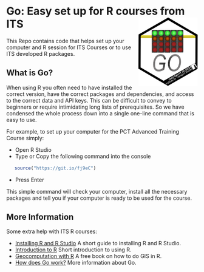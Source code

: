 
# Go: Easy set up for R courses from ITS <a href='https://itsleeds.github.io/'><img src='https://github.com/ITSLeeds/go/raw/master/vignettes/images/logo.png' align="right" height=180/></a>

This Repo contains code that helps set up your computer and R session
for ITS Courses or to use ITS developed R packages.

## What is Go?

When using R you often need to have installed the correct version, have
the correct packages and dependencies, and access to the correct data
and API keys. This can be difficult to convey to beginners or require
intimidating long lists of prerequisites. So we have condensed the whole
process down into a single one-line command that is easy to use.

For example, to set up your computer for the PCT Advanced Training
Course simply:

  - Open R Studio
  - Type or Copy the following command into the console

<!-- end list -->

``` r
   source("https://git.io/fj9eC")
```

  - Press Enter

This simple command will check your computer, install all the necessary
packages and tell you if your computer is ready to be used for the
course.

## More Information

Some extra help with ITS R courses:

  - [Installing R and R
    Studio](https://itsleeds.github.io/go/articles/install.html) A short
    guide to installing R and R Studio.
  - [Introduction to
    R](https://itsleeds.github.io/go/articles/intro_R.html) Short
    introduction to using R.
  - [Geocomputation with R](https://geocompr.robinlovelace.net/) A free
    book on how to do GIS in R.
  - [How does Go
    work?](https://itsleeds.github.io/go/articles/how_works.html) More
    information about Go.
